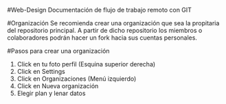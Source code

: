 #Web-Design
Documentación de flujo de trabajo remoto con GIT

#Organización
Se recomienda crear una organización que sea la propitaria del repositorio principal. A partir de dicho repositorio los miembros o colaboradores podrán hacer un fork hacia sus cuentas personales.

#Pasos para crear una organización
1. Click en tu foto perfil (Esquina superior derecha)
2. Click en Settings
3. Click en Organizaciones (Menú izquierdo)
4. Click en Nueva organización
5. Elegir plan y lenar datos